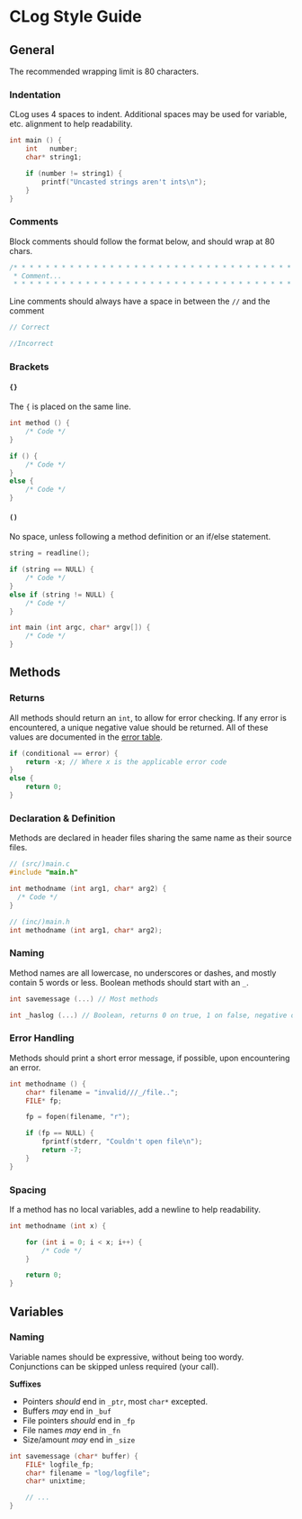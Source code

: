 <!--
License and Contact Info

CLog, a logging tool written in C
Copyright (C) 2017-2024 James Vaughan

This program is free software: you can redistribute it and/or modify
it under the terms of the GNU General Public License as published by
the Free Software Foundation, either version 3 of the License, or
any later version.

This program is distributed in the hope that it will be useful,
but WITHOUT ANY WARRANTY; without even the implied warranty of
MERCHANTABILITY or FITNESS FOR A PARTICULAR PURPOSE.  See the
GNU General Public License for more details.

You should have received a copy of the GNU General Public License
along with this program.  If not, see <http://www.gnu.org/licenses/>.

You can contact me at dev.jamesvaughan@gmail.com with any questions
-->

# CLog Style Guide

## General

The recommended wrapping limit is 80 characters.

### Indentation

CLog uses 4 spaces to indent. Additional spaces may be used for variable, etc.
alignment to help readability.

```c
int main () {
    int   number;
    char* string1;

    if (number != string1) {
        printf("Uncasted strings aren't ints\n");
    }
}
```

### Comments

Block comments should follow the format below, and should wrap at 80 chars.

```c
/* * * * * * * * * * * * * * * * * * * * * * * * * * * * * * * * * * * * * * * *
 * Comment...                                                                  *
 * * * * * * * * * * * * * * * * * * * * * * * * * * * * * * * * * * * * * * * */
```

Line comments should always have a space in between the `//` and the comment

```c
// Correct

//Incorrect
```

### Brackets

#### **`{}`**

The `{` is placed on the same line.

```c
int method () {
    /* Code */
}

if () {
    /* Code */
}
else {
    /* Code */
}
```

#### **`()`**

No space, unless following a method definition or an if/else statement.

```c
string = readline();

if (string == NULL) {
    /* Code */
}
else if (string != NULL) {
    /* Code */
}

int main (int argc, char* argv[]) {
    /* Code */
}
```

## Methods

### Returns

All methods should return an `int`, to allow for error checking. If any error is
encountered, a unique negative value should be returned. All of these values are
documented in the [error table](errtable.md).

```c
if (conditional == error) {
    return -x; // Where x is the applicable error code
}
else {
    return 0;
}
```

### Declaration & Definition

Methods are declared in header files sharing the same name as their source
files.

```c
// (src/)main.c
#include "main.h"

int methodname (int arg1, char* arg2) {
  /* Code */
}

// (inc/)main.h
int methodname (int arg1, char* arg2);
```

### Naming

Method names are all lowercase, no underscores or dashes, and mostly contain 5
words or less. Boolean methods should start with an `_`.

```c
int savemessage (...) // Most methods

int _haslog (...) // Boolean, returns 0 on true, 1 on false, negative on error
```

### Error Handling

Methods should print a short error message, if possible, upon encountering an
error.

```c
int methodname () {
    char* filename = "invalid///_/file..";
    FILE* fp;

    fp = fopen(filename, "r");

    if (fp == NULL) {
        fprintf(stderr, "Couldn't open file\n");
        return -7;
    }
}
```

### Spacing

If a method has no local variables, add a newline to help readability.

```c
int methodname (int x) {

    for (int i = 0; i < x; i++) {
        /* Code */
    }

    return 0;
}
```

## Variables

### Naming

Variable names should be expressive, without being too wordy. Conjunctions can
be skipped unless required (your call).

__Suffixes__

* Pointers _should_ end in `_ptr`, most `char*` excepted.
* Buffers _may_ end in `_buf`
* File pointers _should_ end in `_fp`
* File names _may_ end in `_fn`
* Size/amount _may_ end in `_size`

```c
int savemessage (char* buffer) {
    FILE* logfile_fp;
    char* filename = "log/logfile";
    char* unixtime;

    // ...
}
